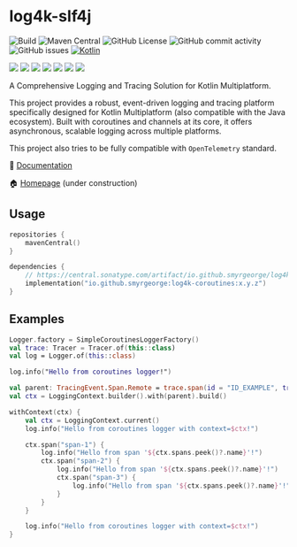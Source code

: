 # log4k-slf4j

![Build](https://github.com/smyrgeorge/log4k/actions/workflows/ci.yml/badge.svg)
![Maven Central](https://img.shields.io/maven-central/v/io.github.smyrgeorge/log4k)
![GitHub License](https://img.shields.io/github/license/smyrgeorge/log4k)
![GitHub commit activity](https://img.shields.io/github/commit-activity/w/smyrgeorge/log4k)
![GitHub issues](https://img.shields.io/github/issues/smyrgeorge/log4k)
[![Kotlin](https://img.shields.io/badge/kotlin-2.0.21-blue.svg?logo=kotlin)](http://kotlinlang.org)

![](https://img.shields.io/static/v1?label=&message=Platforms&color=grey)
![](https://img.shields.io/static/v1?label=&message=Jvm&color=blue)
![](https://img.shields.io/static/v1?label=&message=Linux&color=blue)
![](https://img.shields.io/static/v1?label=&message=macOS&color=blue)
![](https://img.shields.io/static/v1?label=&message=Windows&color=blue)
![](https://img.shields.io/static/v1?label=&message=iOS&color=blue)
![](https://img.shields.io/static/v1?label=&message=Android&color=blue)

A Comprehensive Logging and Tracing Solution for Kotlin Multiplatform.

This project provides a robust, event-driven logging and tracing platform specifically designed for Kotlin
Multiplatform (also compatible with the Java ecosystem). Built with coroutines and channels at its core, it offers
asynchronous, scalable logging across multiple platforms.

This project also tries to be fully compatible with `OpenTelemetry` standard.

📖 [Documentation](https://smyrgeorge.github.io/log4k/)

🏠 [Homepage](https://smyrgeorge.github.io/) (under construction)

## Usage

```kotlin
repositories {
    mavenCentral()
}

dependencies {
    // https://central.sonatype.com/artifact/io.github.smyrgeorge/log4k-coroutines
    implementation("io.github.smyrgeorge:log4k-coroutines:x.y.z")
}
```

## Examples

```kotlin
Logger.factory = SimpleCoroutinesLoggerFactory()
val trace: Tracer = Tracer.of(this::class)
val log = Logger.of(this::class)

log.info("Hello from coroutines logger!")

val parent: TracingEvent.Span.Remote = trace.span(id = "ID_EXAMPLE", traceId = "TRACE_ID_EXAMPLE")
val ctx = LoggingContext.builder().with(parent).build()

withContext(ctx) {
    val ctx = LoggingContext.current()
    log.info("Hello from coroutines logger with context=$ctx!")

    ctx.span("span-1") {
        log.info("Hello from span '${ctx.spans.peek()?.name}'!")
        ctx.span("span-2") {
            log.info("Hello from span '${ctx.spans.peek()?.name}'!")
            ctx.span("span-3") {
                log.info("Hello from span '${ctx.spans.peek()?.name}'!")
            }
        }
    }

    log.info("Hello from coroutines logger with context=$ctx!")
}
```
